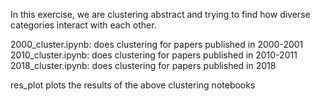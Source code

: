 In this exercise, we are clustering abstract and trying to find how diverse categories interact with each other. 

2000_cluster.ipynb: does clustering for papers published in 2000-2001
2010_cluster.ipynb: does clustering for papers published in 2010-2011
2018_cluster.ipynb: does clustering for papers published in 2018

res_plot plots the results of the above clustering notebooks

